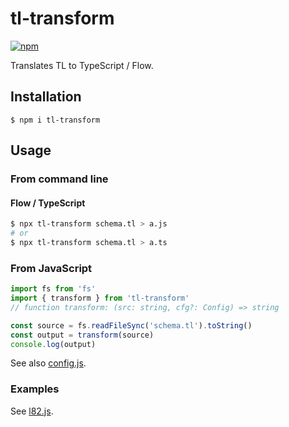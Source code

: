 # tl-transform

[![npm](https://img.shields.io/npm/v/tl-transform.svg)](https://www.npmjs.com/package/tl-transform)

Translates TL to TypeScript / Flow.

## Installation

```console
$ npm i tl-transform
```


## Usage

### From command line

#### Flow / TypeScript

```sh
$ npx tl-transform schema.tl > a.js
# or
$ npx tl-transform schema.tl > a.ts
```

### From JavaScript

```js
import fs from 'fs'
import { transform } from 'tl-transform'
// function transform: (src: string, cfg?: Config) => string

const source = fs.readFileSync('schema.tl').toString()
const output = transform(source)
console.log(output)
```

See also [config.js](src/config.js).

### Examples

See [l82.js](l82.js).
